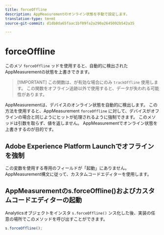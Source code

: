 ```yaml
---
title: forceOffline
description: AppMeasurementのオンライン状態を手動で設定します。
translation-type: tm+mt
source-git-commit: d1db8da65faac1bf09fa2a290a2645092b542a35

---
```



# forceOffline

このメソ `forceOffline` ッドを使用すると、自動的に検出されたAppMeasurementの状態を上書きできます。

> [!IMPORTANT] この関数は、が有効な場合にのみ `trackOffline` 使用します。 この関数をオフライン追跡以外で使用すると、データが失われる可能性があります。

AppMeasurementは、デバイスのオンライン状態を自動的に検出します。 この方法を使用すると、AppMeasurement `forceOffline` に対して、デバイスがオフラインの場合と同じようにヒットが処理されるように強制できます。 このメソッドは引数を取らず、値を返しません。 AppMeasurementでオンライン状態を上書きするのが目的です。

## Adobe Experience Platform Launchでオフラインを強制

この変数を使用する専用のフィールドが「起動」にありません。 AppMeasurement構文に従って、カスタムコードエディターを使用します。

## AppMeasurementのs.forceOffline()およびカスタムコードエディターの起動

Analyticsオブジェクトをインスタ `s.forceOffline()` ンス化した後、実装の任意の場所でこのメソッドを呼び出すことができます。

```js
s.forceOffline();
```
